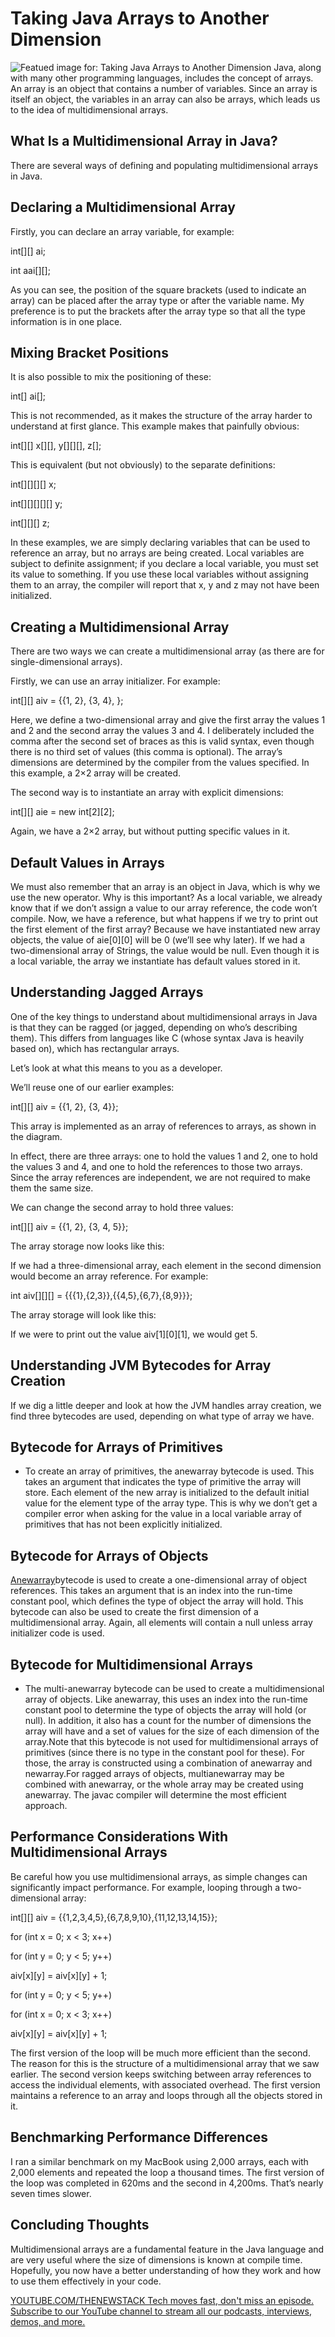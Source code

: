 # Taking Java Arrays to Another Dimension
![Featued image for: Taking Java Arrays to Another Dimension](https://cdn.thenewstack.io/media/2025/04/65946d37-shine-1200800_1280-1024x682.jpg)
Java, along with many other programming languages, includes the concept of arrays. An array is an object that contains a number of variables. Since an array is itself an object, the variables in an array can also be arrays, which leads us to the idea of multidimensional arrays.

## What Is a Multidimensional Array in Java?
There are several ways of defining and populating multidimensional arrays in Java.

## Declaring a Multidimensional Array
Firstly, you can declare an array variable, for example:

int[][] ai;

int aai[][];

As you can see, the position of the square brackets (used to indicate an array) can be placed after the array type or after the variable name. My preference is to put the brackets after the array type so that all the type information is in one place.

## Mixing Bracket Positions
It is also possible to mix the positioning of these:

int[] ai[];

This is not recommended, as it makes the structure of the array harder to understand at first glance. This example makes that painfully obvious:

int[][] x[][], y[][][], z[];

This is equivalent (but not obviously) to the separate definitions:

int[][][][] x;

int[][][][][] y;

int[][][] z;

In these examples, we are simply declaring variables that can be used to reference an array, but no arrays are being created. Local variables are subject to definite assignment; if you declare a local variable, you must set its value to something. If you use these local variables without assigning them to an array, the compiler will report that x, y and z may not have been initialized.

## Creating a Multidimensional Array
There are two ways we can create a multidimensional array (as there are for single-dimensional arrays).

Firstly, we can use an array initializer. For example:

int[][] aiv = {{1, 2}, {3, 4}, };

Here, we define a two-dimensional array and give the first array the values 1 and 2 and the second array the values 3 and 4. I deliberately included the comma after the second set of braces as this is valid syntax, even though there is no third set of values (this comma is optional). The array’s dimensions are determined by the compiler from the values specified. In this example, a 2×2 array will be created.

The second way is to instantiate an array with explicit dimensions:

int[][] aie = new int[2][2];

Again, we have a 2×2 array, but without putting specific values in it.

## Default Values in Arrays
We must also remember that an array is an object in Java, which is why we use the new operator. Why is this important? As a local variable, we already know that if we don’t assign a value to our array reference, the code won’t compile. Now, we have a reference, but what happens if we try to print out the first element of the first array? Because we have instantiated new array objects, the value of aie[0][0] will be 0 (we’ll see why later). If we had a two-dimensional array of Strings, the value would be null. Even though it is a local variable, the array we instantiate has default values stored in it.

## Understanding Jagged Arrays
One of the key things to understand about multidimensional arrays in Java is that they can be ragged (or jagged, depending on who’s describing them). This differs from languages like C (whose syntax Java is heavily based on), which has rectangular arrays.

Let’s look at what this means to you as a developer.

We’ll reuse one of our earlier examples:

int[][] aiv = {{1, 2}, {3, 4}};

This array is implemented as an array of references to arrays, as shown in the diagram.

In effect, there are three arrays: one to hold the values 1 and 2, one to hold the values 3 and 4, and one to hold the references to those two arrays. Since the array references are independent, we are not required to make them the same size.

We can change the second array to hold three values:

int[][] aiv = {{1, 2}, {3, 4, 5}};

The array storage now looks like this:

If we had a three-dimensional array, each element in the second dimension would become an array reference. For example:

int aiv[][][] = {{{1},{2,3}},{{4,5},{6,7},{8,9}}};

The array storage will look like this:

If we were to print out the value aiv[1][0][1], we would get 5.

## Understanding JVM Bytecodes for Array Creation
If we dig a little deeper and look at how the JVM handles array creation, we find three bytecodes are used, depending on what type of array we have.

## Bytecode for Arrays of Primitives
- To create an array of primitives, the anewarray bytecode is used. This takes an argument that indicates the type of primitive the array will store. Each element of the new array is initialized to the default initial value for the element type of the array type. This is why we don’t get a compiler error when asking for the value in a local variable array of primitives that has not been explicitly initialized.
## Bytecode for Arrays of Objects
[Anewarray](https://asmsupport.github.io/jvmref/ref-anewarray.html)bytecode is used to create a one-dimensional array of object references. This takes an argument that is an index into the run-time constant pool, which defines the type of object the array will hold. This bytecode can also be used to create the first dimension of a multidimensional array. Again, all elements will contain a null unless array initializer code is used.
## Bytecode for Multidimensional Arrays
- The multi-anewarray bytecode can be used to create a multidimensional array of objects. Like anewarray, this uses an index into the run-time constant pool to determine the type of objects the array will hold (or null). In addition, it also has a count for the number of dimensions the array will have and a set of values for the size of each dimension of the array.Note that this bytecode is not used for multidimensional arrays of primitives (since there is no type in the constant pool for these). For those, the array is constructed using a combination of anewarray and newarray.For ragged arrays of objects, multianewarray may be combined with anewarray, or the whole array may be created using anewarray. The javac compiler will determine the most efficient approach.
## Performance Considerations With Multidimensional Arrays
Be careful how you use multidimensional arrays, as simple changes can significantly impact performance. For example, looping through a two-dimensional array:

int[][] aiv = {{1,2,3,4,5},{6,7,8,9,10},{11,12,13,14,15}};

for (int x = 0; x < 3; x++)

for (int y = 0; y < 5; y++)

aiv[x][y] = aiv[x][y] + 1;

for (int y = 0; y < 5; y++)

for (int x = 0; x < 3; x++)

aiv[x][y] = aiv[x][y] + 1;

The first version of the loop will be much more efficient than the second. The reason for this is the structure of a multidimensional array that we saw earlier. The second version keeps switching between array references to access the individual elements, with associated overhead. The first version maintains a reference to an array and loops through all the objects stored in it.

## Benchmarking Performance Differences
I ran a similar benchmark on my MacBook using 2,000 arrays, each with 2,000 elements and repeated the loop a thousand times. The first version of the loop was completed in 620ms and the second in 4,200ms. That’s nearly seven times slower.

## Concluding Thoughts
Multidimensional arrays are a fundamental feature in the Java language and are very useful where the size of dimensions is known at compile time. Hopefully, you now have a better understanding of how they work and how to use them effectively in your code.

[
YOUTUBE.COM/THENEWSTACK
Tech moves fast, don't miss an episode. Subscribe to our YouTube
channel to stream all our podcasts, interviews, demos, and more.
](https://youtube.com/thenewstack?sub_confirmation=1)